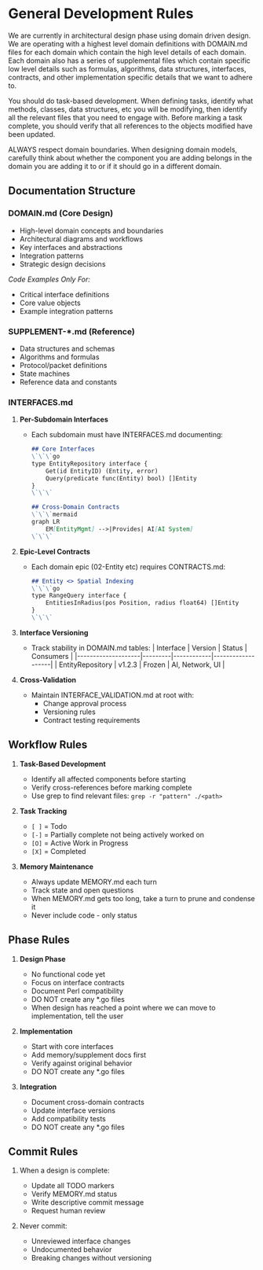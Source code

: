 # General Development Rules

We are currently in architectural design phase using domain driven design. We are operating with a highest level domain definitions with DOMAIN.md files for each domain which contain the high level details of each domain. Each domain also has a series of supplemental files which contain specific low level details such as formulas, algorithms, data structures, interfaces, contracts, and other implementation specific details that we want to adhere to.

You should do task-based development. When defining tasks, identify what methods, classes, data structures, etc you will be modifying, then identify all the relevant files that you need to engage with. Before marking a task complete, you should verify that all references to the objects modified have been updated.

ALWAYS respect domain boundaries. When designing domain models, carefully think about whether the component you are adding belongs in the domain you are adding it to or if it should go in a different domain.

## Documentation Structure

### DOMAIN.md (Core Design)
- High-level domain concepts and boundaries
- Architectural diagrams and workflows
- Key interfaces and abstractions
- Integration patterns
- Strategic design decisions

*Code Examples Only For:*
- Critical interface definitions
- Core value objects
- Example integration patterns

### SUPPLEMENT-*.md (Reference)
- Data structures and schemas
- Algorithms and formulas
- Protocol/packet definitions
- State machines
- Reference data and constants

### INTERFACES.md
1. **Per-Subdomain Interfaces**
   - Each subdomain must have INTERFACES.md documenting:
     ```markdown
     ## Core Interfaces
     \`\`\`go
     type EntityRepository interface {
         Get(id EntityID) (Entity, error)
         Query(predicate func(Entity) bool) []Entity
     }
     \`\`\`
     
     ## Cross-Domain Contracts
     \`\`\`mermaid
     graph LR
         EM[EntityMgmt] -->|Provides| AI[AI System]
     \`\`\`
     ```

2. **Epic-Level Contracts**
   - Each domain epic (02-Entity etc) requires CONTRACTS.md:
     ```markdown
     ## Entity <> Spatial Indexing
     \`\`\`go
     type RangeQuery interface {
         EntitiesInRadius(pos Position, radius float64) []Entity
     }
     \`\`\`
     ```

3. **Interface Versioning**
   - Track stability in DOMAIN.md tables:
     | Interface          | Version | Status     | Consumers         |
     |--------------------|---------|------------|-------------------|
     | EntityRepository   | v1.2.3  | Frozen     | AI, Network, UI   |

4. **Cross-Validation**
   - Maintain INTERFACE_VALIDATION.md at root with:
     - Change approval process
     - Versioning rules
     - Contract testing requirements

## Workflow Rules

1. **Task-Based Development**
   - Identify all affected components before starting
   - Verify cross-references before marking complete
   - Use grep to find relevant files:
     `grep -r "pattern" ./<path>`

2. **Task Tracking**
   - `[ ]` = Todo
   - `[-]` = Partially complete not being actively worked on
   - `[O]` = Active Work in Progress
   - `[X]` = Completed

3. **Memory Maintenance**
   - Always update MEMORY.md each turn
   - Track state and open questions
   - When MEMORY.md gets too long, take a turn to prune and condense it
   - Never include code - only status

## Phase Rules

1. **Design Phase**
   - No functional code yet
   - Focus on interface contracts
   - Document Perl compatibility
   - DO NOT create any *.go files
   - When design has reached a point where we can move to implementation, tell the user

2. **Implementation**
   - Start with core interfaces
   - Add memory/supplement docs first
   - Verify against original behavior
   - DO NOT create any *.go files

3. **Integration**
   - Document cross-domain contracts
   - Update interface versions
   - Add compatibility tests
   - DO NOT create any *.go files

## Commit Rules

1. When a design is complete:
   - Update all TODO markers
   - Verify MEMORY.md status
   - Write descriptive commit message
   - Request human review

2. Never commit:
   - Unreviewed interface changes
   - Undocumented behavior
   - Breaking changes without versioning

